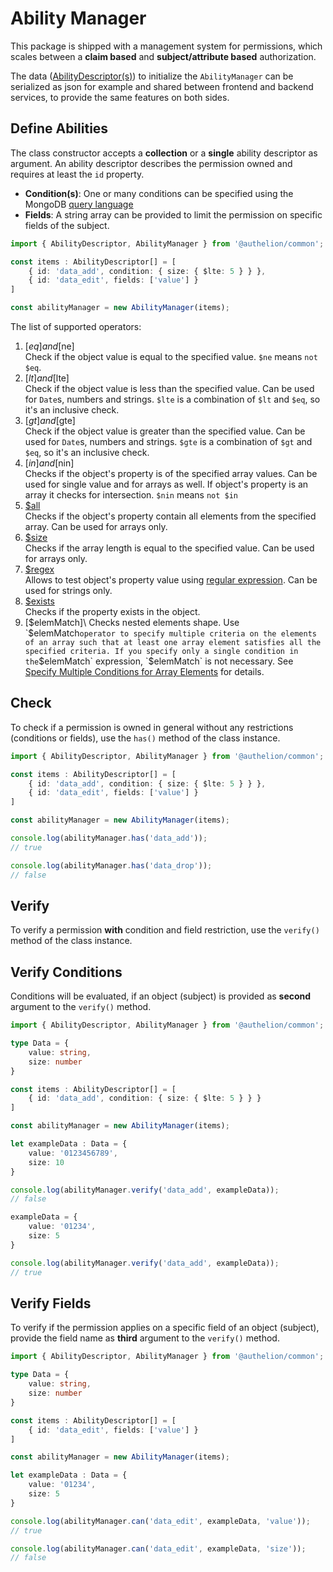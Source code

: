 # Ability Manager

This package is shipped with a management system for permissions,
which scales between a **claim based** and **subject/attribute based** authorization.

The data ([AbilityDescriptor(s)]()) to initialize 
the `AbilityManager` can be serialized as json for example and shared between frontend and backend services,
to provide the same features on both sides.

## Define Abilities

The class constructor accepts a **collection** or a **single** ability descriptor as argument.
An ability descriptor describes the permission owned and requires at least the `id` property.

- **Condition(s)**: One or many conditions can be specified using the MongoDB [query language](http://docs.mongodb.org/manual/reference/operator/query/)
- **Fields**: A string array can be provided to limit the permission on specific fields of the subject.

```typescript
import { AbilityDescriptor, AbilityManager } from '@authelion/common';

const items : AbilityDescriptor[] = [
    { id: 'data_add', condition: { size: { $lte: 5 } } },
    { id: 'data_edit', fields: ['value'] }
]

const abilityManager = new AbilityManager(items);
```

The list of supported operators:

1. [$eq] and [$ne]\
   Check if the object value is equal to the specified value. `$ne` means `not $eq`.
2. [$lt] and [$lte]\
   Check if the object value is less than the specified value. Can be used for `Date`s, numbers and strings. `$lte` is a combination of `$lt` and `$eq`, so it's an inclusive check.
3. [$gt] and [$gte]\
   Check if the object value is greater than the specified value. Can be used for `Date`s, numbers and strings. `$gte` is a combination of `$gt` and `$eq`, so it's an inclusive check.
4. [$in] and [$nin]\
   Checks if the object's property is of the specified array values. Can be used for single value and for arrays as well. If object's property is an array it checks for intersection. `$nin` means `not $in`
5. [$all]\
   Checks if the object's property contain all elements from the specified array. Can be used for arrays only.
6. [$size]\
   Checks if the array length is equal to the specified value. Can be used for arrays only.
7. [$regex]\
   Allows to test object's property value using [regular expression](https://en.wikipedia.org/wiki/Regular_expression). Can be used for strings only.
8. [$exists]\
   Checks if the property exists in the object.
9. [$elemMatch]\
   Checks nested elements shape. Use `$elemMatch` operator to specify multiple criteria on the elements of an array such that at least one array element satisfies all the specified criteria.
   If you specify only a single condition in the `$elemMatch` expression, `$elemMatch` is not necessary. See [Specify Multiple Conditions for Array Elements](https://docs.mongodb.com/manual/tutorial/query-arrays/#specify-multiple-criteria-for-array-elements) for details.

[$eq]: https://docs.mongodb.com/manual/reference/operator/query/eq
[$ne]: https://docs.mongodb.com/manual/reference/operator/query/ne
[$lt]: https://docs.mongodb.com/manual/reference/operator/query/lt
[$lte]: https://docs.mongodb.com/manual/reference/operator/query/lte
[$gt]: https://docs.mongodb.com/manual/reference/operator/query/gt
[$gte]: https://docs.mongodb.com/manual/reference/operator/query/gte
[$in]: https://docs.mongodb.com/manual/reference/operator/query/in
[$nin]: https://docs.mongodb.com/manual/reference/operator/query/nin
[$all]: https://docs.mongodb.com/manual/reference/operator/query/all
[$size]: https://docs.mongodb.com/manual/reference/operator/query/size
[$regex]: https://docs.mongodb.com/manual/reference/operator/query/regex
[$elemMatch]: https://docs.mongodb.com/manual/reference/operator/query/elemMatch
[$exists]: https://docs.mongodb.com/manual/reference/operator/query/exists

## Check 

To check if a permission is owned in general without any restrictions (conditions or fields), use the `has()` method of the class instance.

```typescript
import { AbilityDescriptor, AbilityManager } from '@authelion/common';

const items : AbilityDescriptor[] = [
    { id: 'data_add', condition: { size: { $lte: 5 } } },
    { id: 'data_edit', fields: ['value'] }
]

const abilityManager = new AbilityManager(items);

console.log(abilityManager.has('data_add'));
// true

console.log(abilityManager.has('data_drop'));
// false
```

## Verify

To verify a permission **with** condition and field restriction, use the `verify()` method of the class instance.

## Verify Conditions

Conditions will be evaluated, if an object (subject) is provided as **second** argument to the `verify()` method.

```typescript
import { AbilityDescriptor, AbilityManager } from '@authelion/common';

type Data = {
    value: string,
    size: number
}

const items : AbilityDescriptor[] = [
    { id: 'data_add', condition: { size: { $lte: 5 } } }
]

const abilityManager = new AbilityManager(items);

let exampleData : Data = {
    value: '0123456789',
    size: 10
}

console.log(abilityManager.verify('data_add', exampleData));
// false

exampleData = {
    value: '01234',
    size: 5
}

console.log(abilityManager.verify('data_add', exampleData));
// true
```

## Verify Fields

To verify if the permission applies on a specific field of an object (subject), provide the field name as **third** argument to the `verify()` method.

```typescript
import { AbilityDescriptor, AbilityManager } from '@authelion/common';

type Data = {
    value: string,
    size: number
}

const items : AbilityDescriptor[] = [
    { id: 'data_edit', fields: ['value'] }
]

const abilityManager = new AbilityManager(items);

let exampleData : Data = {
    value: '01234',
    size: 5
}

console.log(abilityManager.can('data_edit', exampleData, 'value'));
// true

console.log(abilityManager.can('data_edit', exampleData, 'size'));
// false


```
